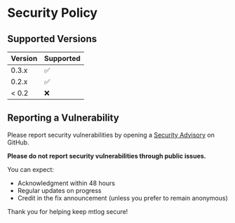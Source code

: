 # Security Policy

## Supported Versions

| Version | Supported          |
| ------- | ------------------ |
| 0.3.x   | :white_check_mark: |
| 0.2.x   | :white_check_mark: |
| < 0.2   | :x:                |

## Reporting a Vulnerability

Please report security vulnerabilities by opening a [Security Advisory](https://github.com/willibrandon/mtlog/security/advisories/new) on GitHub.

**Please do not report security vulnerabilities through public issues.**

You can expect:
- Acknowledgment within 48 hours
- Regular updates on progress
- Credit in the fix announcement (unless you prefer to remain anonymous)

Thank you for helping keep mtlog secure!